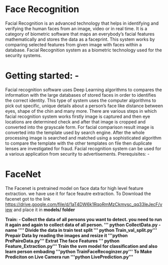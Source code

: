 # Face Recognition
Facial Recognition is an advanced technology that helps in identifying and verifying the human faces from an image, video or in real time. It is a category of biometric software that maps an everybody’s facial features mathematically and stores the data as a faceprint.  This system works by comparing selected features from given image with faces within a database. Facial Recognition system as a biometric technology used for the security systems. 
# Getting started: -
Facial recognition software uses Deep Learning algorithms to compares the information with the large databases of stored faces in order to identifies the correct identity.
This type of system uses the computer algorithms to pick out specific, unique details about a person’s face like distance between eyes, shape of the chin and many more. 
There are various steps in which facial recognition system works firstly image is captured and then eye locations are determined check and after that image is cropped and converted into the grayscale form. For facial comparison result image is converted into the template used by search engine. After the whole processing image is searched and matched using a sophisticated algorithm to compare the template with the other templates on file then duplicate lenses are investigated for fraud.
Facial recognition system can be used for a various application from security to advertisements.
Prerequisites: -


# FaceNet
The Facenet is pretrained model on face data for high level feature extraction. we have use it for face feautre extraction.
To Download the facenet got to the link
https://drive.google.com/file/d/1aT4DW6k1RqoRmMzCkmysc_qq33leJecF/view
and place it in <b>models/<b> folder

Train: -
Collect the data of all persons you want to detect.
you need to run it again and again to collect data of all person.
'''
python CollectData.py -name <name the person to colect data>
''''
Divide the data in train test split 
''' python Train_val_split.py'''
Prepair Data by reading the images and resize it
'''python PrePaireData.py'''
Extrat The face Features
''' python Feature_Extraction.py'''
Train the svm model for classification and also learn person embading
'''python TrainFaceRecoginzer.py'''
To Make Prediciton on Live Camera run
'''python LivePrediction.py'''



